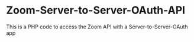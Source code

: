 # Zoom-Server-to-Server-OAuth-API
This is a PHP code to access the Zoom API with a Server-to-Server-OAuth app
